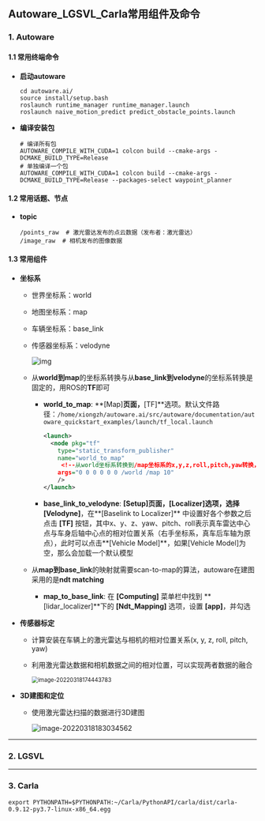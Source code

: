 ## Autoware_LGSVL_Carla常用组件及命令

### 1. Autoware

#### 1.1 **常用终端命令**

- **启动autoware**

  ```shell
  cd autoware.ai/
  source install/setup.bash
  roslaunch runtime_manager runtime_manager.launch
  roslaunch naive_motion_predict predict_obstacle_points.launch
  ```

- **编译安装包**

  ```shell
  # 编译所有包
  AUTOWARE_COMPILE_WITH_CUDA=1 colcon build --cmake-args -DCMAKE_BUILD_TYPE=Release
  # 单独编译一个包
  AUTOWARE_COMPILE_WITH_CUDA=1 colcon build --cmake-args -DCMAKE_BUILD_TYPE=Release --packages-select waypoint_planner

#### 1.2 常用话题、节点

- **topic**

  ```shell
  /points_raw  # 激光雷达发布的点云数据（发布者：激光雷达）
  /image_raw  # 相机发布的图像数据
  ```
  
  


#### 1.3 **常用组件**

- **坐标系**

  - 世界坐标系：world

  - 地图坐标系：map

  - 车辆坐标系：base_link

  - 传感器坐标系：velodyne

    ![img](https://img2018.cnblogs.com/blog/1023160/201907/1023160-20190706104258109-1114483258.png)

  - 从**world到map**的坐标系转换与从**base_link到velodyne**的坐标系转换是固定的，用ROS的**TF**即可

    - **world_to_map**: **[Map]**页面，**[TF]**选项。默认文件路径：`/home/xiongzh/autoware.ai/src/autoware/documentation/autoware_quickstart_examples/launch/tf_local.launch`

      ```xml
      <launch>
        <node pkg="tf"
          type="static_transform_publisher"
          name="world_to_map"
           <!--从world坐标系转换到/map坐标系的x,y,z,roll,pitch,yaw转换，频率为10Hz -->
          args="0 0 0 0 0 0 /world /map 10"
          />
      </launch>
      ```

    - **base_link_to_velodyne**: **[Setup]**页面，**[Localizer]**选项，选择**[Velodyne]**，在**[Baselink to Localizer]** 中设置好各个参数之后点击 **[TF]** 按钮，其中x、y、z、yaw、pitch、roll表示真车雷达中心点与车身后轴中心点的相对位置关系（右手坐标系，真车后车轴为原点），此时可以点击**[Vehicle Model]**，如果[Vehicle Model]为空，那么会加载一个默认模型

  - 从**map到base_link**的映射就需要scan-to-map的算法，autoware在建图采用的是**ndt matching**

    - **map_to_base_link**: 在 **[Computing]** 菜单栏中找到 **[lidar_localizer]**下的 **[Ndt_Mapping]** 选项，设置 **[app]**，并勾选

- **传感器标定**

  - 计算安装在车辆上的激光雷达与相机的相对位置关系(x, y, z, roll, pitch, yaw)

  - 利用激光雷达数据和相机数据之间的相对位置，可以实现两者数据的融合

    <img src="/home/xiongzh/.config/Typora/typora-user-images/image-20220318174443783.png" alt="image-20220318174443783" style="zoom: 80%;" />

- **3D建图和定位**

  - 使用激光雷达扫描的数据进行3D建图

    ![image-20220318183034562](/home/xiongzh/.config/Typora/typora-user-images/image-20220318183034562.png)


---

### 2. LGSVL









---

### 3. Carla 

`export PYTHONPATH=$PYTHONPATH:~/Carla/PythonAPI/carla/dist/carla-0.9.12-py3.7-linux-x86_64.egg`
